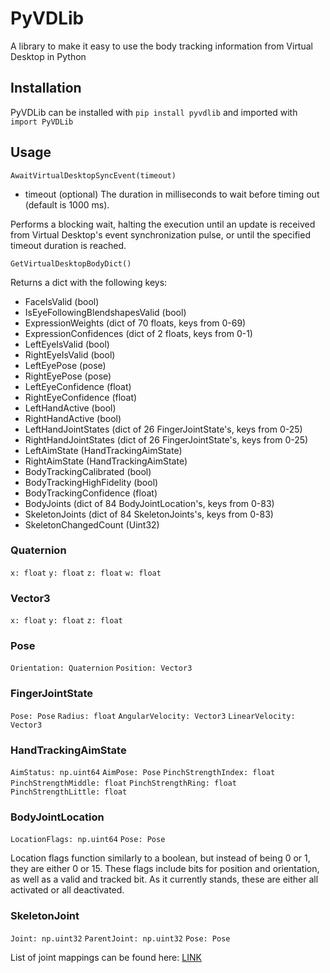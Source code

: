 # PyVDLib

A library to make it easy to use the body tracking information from Virtual Desktop in Python

## Installation

PyVDLib can be installed with `pip install pyvdlib` and imported with `import PyVDLib`

## Usage

`AwaitVirtualDesktopSyncEvent(timeout)`
- timeout (optional) The duration in milliseconds to wait before timing out (default is 1000 ms).

Performs a blocking wait, halting the execution until an update is received from Virtual Desktop's event synchronization pulse, or until the specified timeout duration is reached.

`GetVirtualDesktopBodyDict()`

Returns a dict with the following keys:

- FaceIsValid (bool)
- IsEyeFollowingBlendshapesValid (bool)
- ExpressionWeights (dict of 70 floats, keys from 0-69)
- ExpressionConfidences (dict of 2 floats, keys from 0-1)
- LeftEyeIsValid (bool)
- RightEyeIsValid (bool)
- LeftEyePose (pose)
- RightEyePose (pose)
- LeftEyeConfidence (float)
- RightEyeConfidence (float)
- LeftHandActive (bool)
- RightHandActive (bool)
- LeftHandJointStates (dict of 26 FingerJointState's, keys from 0-25)
- RightHandJointStates (dict of 26 FingerJointState's, keys from 0-25)
- LeftAimState (HandTrackingAimState)
- RightAimState (HandTrackingAimState)
- BodyTrackingCalibrated (bool)
- BodyTrackingHighFidelity (bool)
- BodyTrackingConfidence (float)
- BodyJoints (dict of 84 BodyJointLocation's, keys from 0-83)
- SkeletonJoints (dict of 84 SkeletonJoints's, keys from 0-83)
- SkeletonChangedCount (Uint32)

### Quaternion
`x: float`
`y: float`
`z: float`
`w: float`

### Vector3
`x: float`
`y: float`
`z: float`

### Pose
`Orientation: Quaternion`
`Position: Vector3`

### FingerJointState
`Pose: Pose`
`Radius: float`
`AngularVelocity: Vector3`
`LinearVelocity: Vector3`

### HandTrackingAimState
`AimStatus: np.uint64`
`AimPose: Pose`
`PinchStrengthIndex: float`
`PinchStrengthMiddle: float`
`PinchStrengthRing: float`
`PinchStrengthLittle: float`

### BodyJointLocation
`LocationFlags: np.uint64`
`Pose: Pose`

Location flags function similarly to a boolean, but instead of being 0 or 1, they are either 0 or 15. These flags include bits for position and orientation, as well as a valid and tracked bit. As it currently stands, these are either all activated or all deactivated.

### SkeletonJoint
`Joint: np.uint32`
`ParentJoint: np.uint32`
`Pose: Pose`

List of joint mappings can be found here: [LINK](https://developer.oculus.com/documentation/unity/move-body-tracking/)